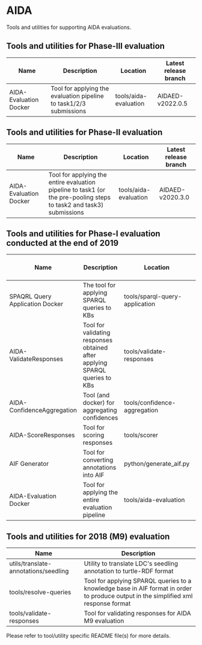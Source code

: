 # AIDA

Tools and utilities for supporting AIDA evaluations.

## Tools and utilities for Phase-III evaluation

| Name | Description | Location | Latest release branch |
|---|---|---|---|
| AIDA-Evaluation Docker | Tool for applying the evaluation pipeline to task1/2/3 submissions | tools/aida-evaluation | AIDAED-v2022.0.5 |

## Tools and utilities for Phase-II evaluation

| Name | Description | Location | Latest release branch |
|---|---|---|---|
| AIDA-Evaluation Docker | Tool for applying the entire evaluation pipeline to task1 (or the pre-pooling steps to task2 and task3) submissions | tools/aida-evaluation | AIDAED-v2020.3.0 |

## Tools and utilities for Phase-I evaluation conducted at the end of 2019

| Name | Description | Location | Latest release branch |
|---|---|---|---|
| SPAQRL Query Application Docker | The tool for applying SPARQL queries to KBs | tools/sparql-query-application | AIDAQA-v2019.2.5 |
| AIDA-ValidateResponses | Tool for validating responses obtained after applying SPARQL queries to KBs | tools/validate-responses | AIDAVR-v2019.0.3 |
| AIDA-ConfidenceAggregation | Tool (and docker) for aggregating confidences | tools/confidence-aggregation | AIDACA-v2019.0.2 |
| AIDA-ScoreResponses | Tool for scoring responses | tools/scorer | AIDASR-v2019.2.1 |
| AIF Generator | Tool for converting annotations into AIF | python/generate_aif.py | AIDAAG-v2019.0.1 |
| AIDA-Evaluation Docker | Tool for applying the entire evaluation pipeline | tools/aida-evaluation | AIDAED-v2019.0.1 |

## Tools and utilities for 2018 (M9) evaluation

| Name | Description |
|---|---|
| utils/translate-annotations/seedling | Utility to translate LDC's seedling annotation to turtle-RDF format |
| tools/resolve-queries                | Tool for applying SPARQL queries to a knowledge base in AIF format in order to produce output in the simplified xml response format |
| tools/validate-responses             | Tool for validating responses for AIDA M9 evaluation |

Please refer to tool/utility specific README file(s) for more details.
